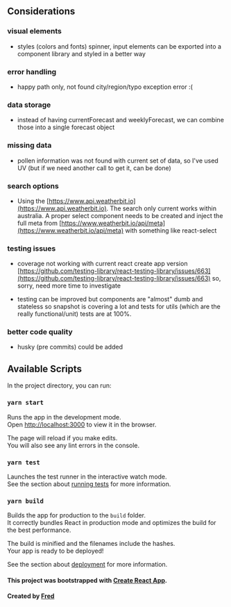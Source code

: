 ## Considerations

### visual elements

- styles (colors and fonts) spinner, input elements can be exported into a component library and styled in a better way

### error handling

- happy path only, not found city/region/typo exception error :(

### data storage

- instead of having currentForecast and weeklyForecast, we can combine those into a single forecast object

### missing data

- pollen information was not found with current set of data, so I've used UV (but if we need another call to get it, can be done)

### search options

- Using the [https://www.api.weatherbit.io](https://www.api.weatherbit.io). The search only current works within australia. A proper select component needs to be created and inject the full meta from [https://www.weatherbit.io/api/meta](https://www.weatherbit.io/api/meta) with something like react-select

### testing issues

- coverage not working with current react create app version [https://github.com/testing-library/react-testing-library/issues/663](https://github.com/testing-library/react-testing-library/issues/663) so, sorry, need more time to investigate

- testing can be improved but components are "almost" dumb and stateless so snapshot is covering a lot and tests for utils (which are the really functional/unit) tests are at 100%.

### better code quality

- husky (pre commits) could be added

## Available Scripts

In the project directory, you can run:

### `yarn start`

Runs the app in the development mode.<br />
Open [http://localhost:3000](http://localhost:3000) to view it in the browser.

The page will reload if you make edits.<br />
You will also see any lint errors in the console.

### `yarn test`

Launches the test runner in the interactive watch mode.<br />
See the section about [running tests](https://facebook.github.io/create-react-app/docs/running-tests) for more information.

### `yarn build`

Builds the app for production to the `build` folder.<br />
It correctly bundles React in production mode and optimizes the build for the best performance.

The build is minified and the filenames include the hashes.<br />
Your app is ready to be deployed!

See the section about [deployment](https://facebook.github.io/create-react-app/docs/deployment) for more information.

#### This project was bootstrapped with [Create React App](https://github.com/facebook/create-react-app).

#### Created by [Fred](http://frederico.com.au)
